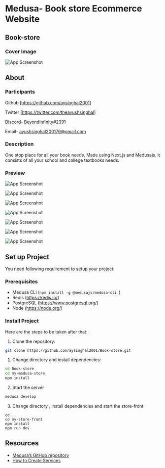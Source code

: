 # Medusa- Book store Ecommerce Website


## Book-store

### Cover Image
![App Screenshot](https://i.postimg.cc/9fxZR1cD/2.webp)


## About

### Participants

Github [https://github.com/aysinghal2001]

Twitter [https://twitter.com/theayushsinghal]

Discord- BeyondInfinity#2391

Email- ayushsinghal200176@gmail.com

### Description

One stop place for all your book needs. Made using Next.js and Medusajs. it consists of all your school and college textbooks needs.

### Preview
![App Screenshot](https://i.postimg.cc/fR51y3g8/Screenshot-20221025-131214.png)

![App Screenshot](https://i.postimg.cc/kgjh90BZ/Screenshot-20221025-131310.png)

![App Screenshot](https://i.postimg.cc/MpZrC6KV/Screenshot-20221025-132653.png)

![App Screenshot](https://i.postimg.cc/1R6T67jn/Screenshot-20221025-132712.png)

![App Screenshot](https://i.postimg.cc/rF1B6ZGX/Screenshot-20221025-132734.png)

![App Screenshot](https://i.postimg.cc/FzjB41Lg/Screenshot-20221025-133655.png)

![App Screenshot](https://i.postimg.cc/Dyk9M3XP/Screenshot-20221025-134025.png)



## Set up Project

You need following requirement to setup your project:

### Prerequisites

- Medusa CLI (```npm install -g @medusajs/medusa-cli ```)
- Redis (https://redis.io/)
- PostgreSQL (https://www.postgresql.org/)
- Node (https://node.org/)

### Install Project

Here are the steps to be taken after that:

1. Clone the repository:

```bash
git clone https://github.com/aysinghal2001/Book-store.git
```

1. Change directory and install dependencies:

```bash
cd Book-store
cd my-medusa-store
npm install
```
2. Start the server

```bash
medusa develop
```
3. Change directory , install dependencies and start the store-front

```
cd ..
cd my-store-front
npm install
npm run dev
```

## Resources


- [Medusa’s GitHub repository](https://github.com/medusajs/medusa)
- [How to Create Services](https://docs.medusajs.com/advanced/backend/services/create-service)

